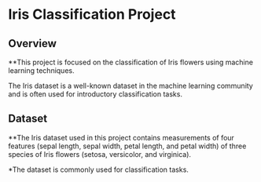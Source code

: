 # Iris Classification Project

## Overview

**This project is focused on the classification of Iris flowers using machine learning techniques. 

The Iris dataset is a well-known dataset in the machine learning community and is often used for introductory classification tasks.



## Dataset

**The Iris dataset used in this project contains measurements of four features (sepal length, sepal width, petal length, and petal width) of three species of Iris flowers (setosa, versicolor, and virginica).

*The dataset is commonly used for classification tasks.


